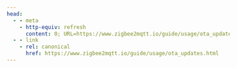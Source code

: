 ```yaml
---
head:
  - - meta
    - http-equiv: refresh
      content: 0; URL=https://www.zigbee2mqtt.io/guide/usage/ota_updates.html
  - - link 
    - rel: canonical
      href: https://www.zigbee2mqtt.io/guide/usage/ota_updates.html
---
```

